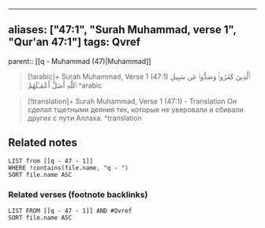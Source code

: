 
---
aliases: ["47:1", "Surah Muhammad, verse 1", "Qur'an 47:1"]
tags: Qvref
---

parent:: [[q - Muhammad (47)|Muhammad]]

> [!arabic]+ Surah Muhammad, Verse 1 (47:1)
> <span class="quran-arabic"> ٱلَّذِينَ كَفَرُوا۟ وَصَدُّوا۟ عَن سَبِيلِ ٱللَّهِ أَضَلَّ أَعْمَـٰلَهُمْ</span>
^arabic

> [!translation]+ Surah Muhammad, Verse 1 (47:1) - Translation
> Он сделал тщетными деяния тех, которые не уверовали и сбивали других с пути Аллаха.
^translation



## Related notes
```dataview
LIST from [[q - 47 - 1]]
WHERE !contains(file.name, "q - ")
SORT file.name ASC
```

### Related verses (footnote backlinks)
```dataview
LIST FROM [[q - 47 - 1]] AND #Qvref
SORT file.name ASC
```

